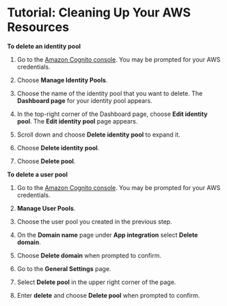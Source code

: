 # Tutorial: Cleaning Up Your AWS Resources<a name="tutorial-cleanup-tutorial"></a>

**To delete an identity pool**

1. Go to the [Amazon Cognito console](https://console.aws.amazon.com/cognito/home)\. You may be prompted for your AWS credentials\.

1. Choose **Manage Identity Pools**\.

1.  Choose the name of the identity pool that you want to delete\. The **Dashboard page** for your identity pool appears\. 

1.  In the top\-right corner of the Dashboard page, choose **Edit identity pool**\. The **Edit identity pool** page appears\. 

1.  Scroll down and choose **Delete identity pool** to expand it\. 

1.  Choose **Delete identity pool**\. 

1.  Choose **Delete pool**\. 

**To delete a user pool**

1. Go to the [Amazon Cognito console](https://console.aws.amazon.com/cognito/home)\. You may be prompted for your AWS credentials\.

1. **Manage User Pools**\.

1. Choose the user pool you created in the previous step\.

1. On the **Domain name** page under **App integration** select **Delete domain**\.

1. Choose **Delete domain** when prompted to confirm\.

1. Go to the **General Settings** page\.

1. Select **Delete pool** in the upper right corner of the page\.

1. Enter **delete** and choose **Delete pool** when prompted to confirm\.